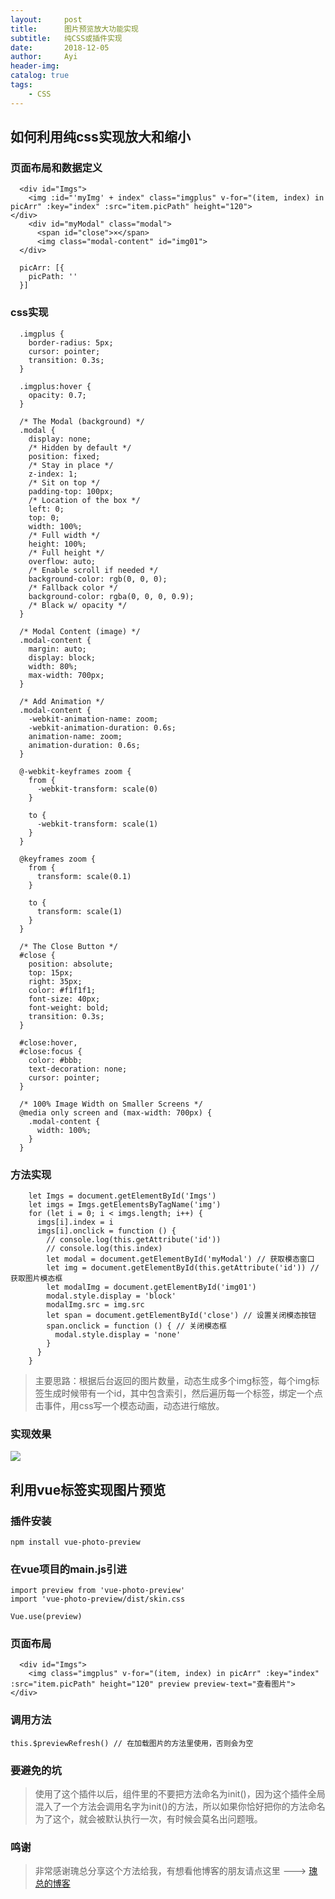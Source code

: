 ```yaml
---
layout:     post
title:      图片预览放大功能实现
subtitle:   纯CSS或插件实现
date:       2018-12-05
author:     Ayi
header-img: 
catalog: true
tags:
    - CSS
---
```


## 如何利用纯css实现放大和缩小

### 页面布局和数据定义

```
  <div id="Imgs">
    <img :id="'myImg' + index" class="imgplus" v-for="(item, index) in picArr" :key="index" :src="item.picPath" height="120">
</div>
    <div id="myModal" class="modal">
      <span id="close">×</span>
      <img class="modal-content" id="img01">
  </div>
```

```
  picArr: [{
    picPath: ''
  }]
```

### css实现

```
  .imgplus {
    border-radius: 5px;
    cursor: pointer;
    transition: 0.3s;
  }

  .imgplus:hover {
    opacity: 0.7;
  }

  /* The Modal (background) */
  .modal {
    display: none;
    /* Hidden by default */
    position: fixed;
    /* Stay in place */
    z-index: 1;
    /* Sit on top */
    padding-top: 100px;
    /* Location of the box */
    left: 0;
    top: 0;
    width: 100%;
    /* Full width */
    height: 100%;
    /* Full height */
    overflow: auto;
    /* Enable scroll if needed */
    background-color: rgb(0, 0, 0);
    /* Fallback color */
    background-color: rgba(0, 0, 0, 0.9);
    /* Black w/ opacity */
  }

  /* Modal Content (image) */
  .modal-content {
    margin: auto;
    display: block;
    width: 80%;
    max-width: 700px;
  }

  /* Add Animation */
  .modal-content {
    -webkit-animation-name: zoom;
    -webkit-animation-duration: 0.6s;
    animation-name: zoom;
    animation-duration: 0.6s;
  }

  @-webkit-keyframes zoom {
    from {
      -webkit-transform: scale(0)
    }

    to {
      -webkit-transform: scale(1)
    }
  }

  @keyframes zoom {
    from {
      transform: scale(0.1)
    }

    to {
      transform: scale(1)
    }
  }

  /* The Close Button */
  #close {
    position: absolute;
    top: 15px;
    right: 35px;
    color: #f1f1f1;
    font-size: 40px;
    font-weight: bold;
    transition: 0.3s;
  }

  #close:hover,
  #close:focus {
    color: #bbb;
    text-decoration: none;
    cursor: pointer;
  }

  /* 100% Image Width on Smaller Screens */
  @media only screen and (max-width: 700px) {
    .modal-content {
      width: 100%;
    }
  }
```

### 方法实现

```
	let Imgs = document.getElementById('Imgs')
	let imgs = Imgs.getElementsByTagName('img')
	for (let i = 0; i < imgs.length; i++) {
	  imgs[i].index = i
	  imgs[i].onclick = function () {
	    // console.log(this.getAttribute('id'))
	    // console.log(this.index)
	    let modal = document.getElementById('myModal') // 获取模态窗口
	    let img = document.getElementById(this.getAttribute('id')) // 获取图片模态框
	    let modalImg = document.getElementById('img01')
	    modal.style.display = 'block'
	    modalImg.src = img.src
	    let span = document.getElementById('close') // 设置关闭模态按钮
	    span.onclick = function () { // 关闭模态框
	      modal.style.display = 'none'
	    }
	  }
	}
```

>主要思路：根据后台返回的图片数量，动态生成多个img标签，每个img标签生成时候带有一个id，其中包含索引，然后遍历每一个标签，绑定一个点击事件，用css写一个模态动画，动态进行缩放。

### 实现效果

![](https://i.imgur.com/eZ1pivA.gif)

## 利用vue标签实现图片预览

### 插件安装

`npm install vue-photo-preview`

### 在vue项目的main.js引进

```
import preview from 'vue-photo-preview'
import 'vue-photo-preview/dist/skin.css

Vue.use(preview)
```

### 页面布局

```
  <div id="Imgs">
    <img class="imgplus" v-for="(item, index) in picArr" :key="index" :src="item.picPath" height="120" preview preview-text="查看图片">
</div>
```

### 调用方法

```
this.$previewRefresh() // 在加载图片的方法里使用，否则会为空

```

### 要避免的坑

>使用了这个插件以后，组件里的不要把方法命名为init()，因为这个插件全局混入了一个方法会调用名字为init()的方法，所以如果你恰好把你的方法命名为了这个，就会被默认执行一次，有时候会莫名出问题哦。

### 鸣谢

>非常感谢瑰总分享这个方法给我，有想看他博客的朋友请点这里 ---> [瑰总的博客](https://ricesgui.github.io/)